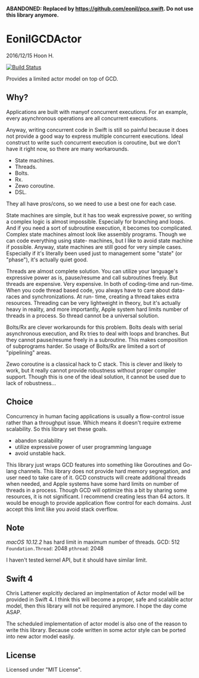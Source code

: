**ABANDONED: Replaced by https://github.com/eonil/pco.swift. Do not use this library anymore.**

EonilGCDActor
=============
2016/12/15
Hoon H.

[![Build Status](https://travis-ci.org/eonil/gcd-actor.swift.svg?branch=master)](https://travis-ci.org/eonil/gcd-actor.swift)

Provides a limited actor model on top of GCD.

Why?
----

Applications are built with manyof concurrent executions.
For an example, every asynchronous operations are all concurrent 
executions.

Anyway, writing concurrent code in Swift is still so painful because
it does not provide a good way to express multiple concurrent 
executions. Ideal construct to write such concurrent execution is
coroutine, but we don't have it right now, so there are many 
workarounds.

- State machines.
- Threads.
- Bolts.
- Rx.
- Zewo coroutine.
- DSL.

They all have pros/cons, so we need to use a best one for each case.

State machines are simple, but it has too weak expressive power, 
so writing a complex logic is almost impossible. Especially for 
branching and loops. And if you need a sort of subroutine execution,
it becomes too complicated. Complex state machines almost look like
assembly programs. Though we can code everything using state-
machines, but I like to avoid state machine if possible.
Anyway, state machines are still good for very simple cases. 
Especially if it's literally been used just to management some 
"state" (or "phase"), it's actually quiet good.

Threads are almost complete solution. You can utilize your 
language's expressive power as is, pause/resume and call subroutines 
freely. But threads are expensive. Very expensive. In both of 
coding-time and run-time. When you code thread based code, you 
always have to care about data-races and synchronizations. At run-
time, creating a thread takes extra resources. Threading can be very
lightweight in theory, but it's actually heavy in reality, and more
importantly, Apple system hard limits number of threads in a 
process. So thread cannot be a universal solution.

Bolts/Rx are clever workarounds for this problem. Bolts deals with
serial asynchronous execution, and Rx tries to deal with loops and
branches. But they cannot pause/resume freely in a subroutine. 
This makes composition of subprograms harder. So usage of Bolts/Rx
are limited a sort of "pipelining" areas.

Zewo coroutine is a classical hack to C stack. This is clever and
likely to work, but it really cannot provide robustness without
proper compiler support. Though this is one of the ideal solution,
it cannot be used due to lack of robustness...

Choice
------
Concurrency in human facing applications is usually a flow-control 
issue rather than a throughput issue. Which means it doesn't 
require extreme scalability. So this library set these goals.

- abandon scalability
- utilize expressive power of user programming language
- avoid unstable hack.

This library just wraps GCD features into something like Goroutines
and Go-lang channels. This library does not provide hard memory 
segregation, and user need to take care of it. GCD constructs will
create additional threads when needed, and Apple systems have some
hard limits on number of threads in a process. Though GCD will 
optimize this a bit by sharing some resources, it is not significant.
I recommend creating less than 64 actors. It would be enough to
provide application flow control for each domains. Just accept this
limit like you avoid stack overflow. 

Note
----
*macOS 10.12.2* has hard limit in maximum number of threads.
GCD: 512
`Foundation.Thread`: 2048
`pthread`: 2048

I haven't tested kernel API, but it should have similar limit.

Swift 4
-------
Chris Lattener explcitly declared an implmentation of Actor model
will be provided in Swift 4. I think this will become a proper, 
safe and scalable actor model, then this library will not be 
required anymore. I hope the day come ASAP.

The scheduled implementation of actor model is also one of the 
reason to write this library. Because code written in some actor
style can be ported into new actor model easily.

License
-------
Licensed under "MIT License".
